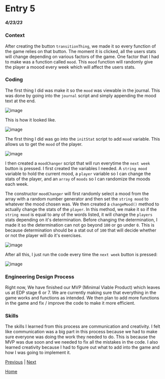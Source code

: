# Entry 5
##### 4/23/23


### Context

After creating the button `transitionThing`, we made it so every function of the game relies on that button. The moment it is clicked, all the users stats will change depending on various factors of the game. One factor that I had to make was a function called `mood`. This `mood` function will randomly give the player a moood every week which will affect the users stats.

### Coding

The first thing I did was make it so the `mood` was viewable in the journal. This was done by going into the `journal` script and simply appending the mood text at the end.

![image](https://user-images.githubusercontent.com/73479590/233855163-d200dcd9-39df-4afb-a419-f0b9b3ce57b7.png)

This is how it looked like.

![image](https://user-images.githubusercontent.com/73479590/233855129-f9ee6f49-9e3b-4e35-a583-716e54e43117.png)


The first thing I did was go into the `initStat` script to add `mood` variable. This allows us to get the `mood` of the player.

![image](https://user-images.githubusercontent.com/73479590/233855181-bfa9cf00-a5df-433e-99b3-9bb3b37abfdb.png)


I then created a `moodChanger` script that will run everytime the `next week` button is pressed. I first created the variables I needed. A `string mood` variable to hold the current mood, a `player` variable so I can change the stats of the player, and an `array` of `moods` so I can randomize the moods each week.

The constructor `moodChanger` will first randomly select a mood from the array with a random number generator and then set the `string mood` to whatever the mood chosen was. We then created a `changeMood()` method to actually change the stats of the `player`. In this method, we make it so if the `string mood` is equal to any of the words listed, it will change the `players` stats depending on it's determination. Before changing the determination, I made it so the determination can not go beyond `100` or go under `0`. This is because determination should be a stat out of `100` that will decide whether or not the player will do it's exercises. 

![image](https://user-images.githubusercontent.com/73479590/233855226-782e4709-4655-4040-b271-cce38127019e.png)

After all this, I just run the code every time the `next week` button is pressed:

![image](https://user-images.githubusercontent.com/73479590/233855210-533808f7-b579-4aea-aa73-7b2b91c29b54.png)

### Engineering Design Process

Right now, We have finished our MVP (Minimal Viable Product) which leaves us at EDP stage 6 or 7. We are currently making sure that everything in the game works and functions as intended. We then plan to add more functions in the game and fix / improve the code to make it more efficient.

### Skills

The skills I learned from this process are communication and creativity. I felt like communication was a big part in this process because we had to make sure everyone was doing the work they needed to do. This is because the MVP was due soon and we needed to fix all the mistakes in the code. I also learned creativity because I had to figure out what to add into the game and how I was going to implement it.





[Previous](entry04.md) | [Next](entry06.md)

[Home](../README.md)
